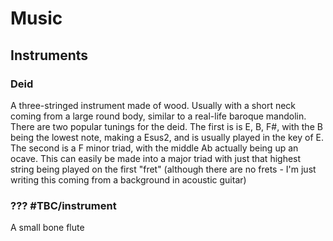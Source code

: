 # Music

## Instruments
### Deid
A three-stringed instrument made of wood. Usually with a short neck coming from a large round body, similar to a real-life baroque mandolin.
There are two popular tunings for the deid. 
The first is is E, B, F#, with the B being the lowest note, making a Esus2, and is usually played in the key of E.
The second is a F minor triad, with the middle Ab actually being up an ocave. This can easily be made into a major triad with just that highest string being played on the first "fret" (although there are no frets - I'm just writing this coming from a background in acoustic guitar)
### ??? #TBC/instrument
A small bone flute